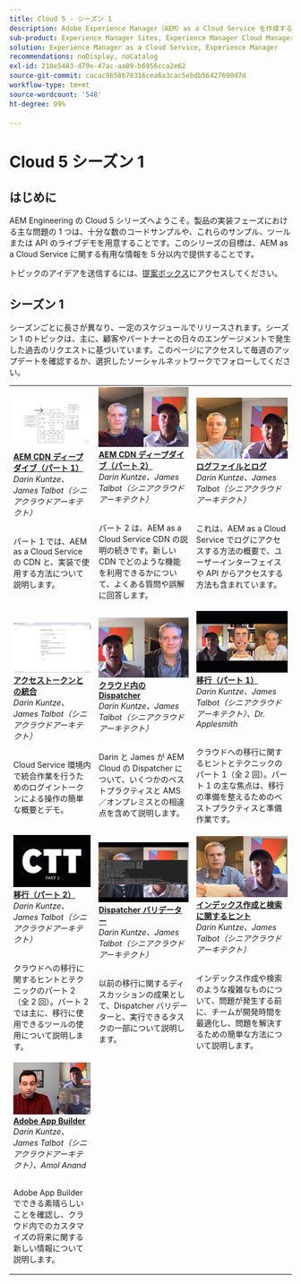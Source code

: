 ```yaml
---
title: Cloud 5 - シーズン 1
description: Adobe Experience Manager（AEM）as a Cloud Service を作成するアドビのエキスパートエンジニアを紹介し、提供するエキスパートサービスについて説明します。
sub-product: Experience Manager Sites, Experience Manager Cloud Manager, Experience Manager Assets
solution: Experience Manager as a Cloud Service, Experience Manager
recommendations: noDisplay, noCatalog
exl-id: 210e5483-d79e-47ac-aa09-b6956cca2e62
source-git-commit: cacac9b58678316cea6a3cac5ebdb56427690d7d
workflow-type: tm+mt
source-wordcount: '548'
ht-degree: 99%

---
```


# Cloud 5 シーズン 1

## はじめに

AEM Engineering の Cloud 5 シリーズへようこそ。製品の実装フェーズにおける主な問題の 1 つは、十分な数のコードサンプルや、これらのサンプル、ツールまたは API のライブデモを用意することです。このシリーズの目標は、AEM as a Cloud Service に関する有用な情報を 5 分以内で提供することです。

トピックのアイデアを送信するには、[提案ボックス](https://forms.office.com/r/74P5Xz4UH0)にアクセスしてください。

## シーズン 1

シーズンごとに長さが異なり、一定のスケジュールでリリースされます。シーズン 1 のトピックは、主に、顧客やパートナーとの日々のエンゲージメントで発生した過去のリクエストに基づいています。このページにアクセスして毎週のアップデートを確認するか、選択したソーシャルネットワークでフォローしてください。

<table>
  <tr>
   <td>
      <a href="./cloud5-aem-cdn-part1.md">
      <img alt="AEM CDN 第 1 部" src="./imgs/001-thumb.png"/>
      </a>
      <div>
         <a href="./cloud5-aem-cdn-part1.md"><strong>AEM CDN ディープダイブ（パート 1）</strong></a>         
 <br/><em>Darin Kuntze、James Talbot（シニアクラウドアーキテクト）</em>
      </div>
      <p>
        <br/>
 パート 1 では、AEM as a Cloud Service の CDN と、実装で使用する方法について説明します。
      </p>
     </td>   
     <td>
      <a href="./cloud5-aem-cdn-part2.md">
         <img alt="AEM CDN 第 2 部" src="./imgs/002-thumb.png"/>
      </a>
      <div>
         <a href="./cloud5-aem-cdn-part2.md"><strong>AEM CDN ディープダイブ（パート 2）</strong></a>
 <br/><em>Darin Kuntze、James Talbot（シニアクラウドアーキテクト）</em>
      </div>
      <p>
        <br/>
 パート 2 は、AEM as a Cloud Service CDN の説明の続きです。新しい CDN でどのような機能を利用できるかについて、よくある質問や誤解に回答します。
      </p>
   </td>
     <td>
        <a href="./cloud5-aem-log-files.md">
            <img alt="ログファイルとログ" src="./imgs/003-thumb.png"/>
        </a>
      <div>
         <a href="./cloud5-aem-log-files.md"><strong>ログファイルとログ</strong></a>
 <br/><em>Darin Kuntze、James Talbot（シニアクラウドアーキテクト）</em>
      </div>
      <p>
        <br/>
 これは、AEM as a Cloud Service でログにアクセスする方法の概要で、ユーザーインターフェイスや API からアクセスする方法も含まれています。
      </p>
   </td> 
  </tr>
  <tr>
   <td>
        <a href="./cloud5-getting-login-token-integrations.md">
            <img alt="アクセストークン" src="./imgs/004-thumb.png"/>
        </a>
      <div>
        <a href="./cloud5-getting-login-token-integrations.md"><strong>アクセストークンとの統合</strong></a>        
 <br/><em>Darin Kuntze、James Talbot（シニアクラウドアーキテクト）</em>
      </div>
      <p>
        <br/>
 Cloud Service 環境内で統合作業を行うためのログイントークンによる操作の簡単な概要とデモ。
      </p>
     </td>   
     <td>
      <a href="./cloud5-aem-dispatcher-cloud.md">
      <img alt="クラウド内の Dispatcher" src="./imgs/005-thumb.png"/>
       </a>  
      <div>
        <a href="./cloud5-aem-dispatcher-cloud.md"><strong>クラウド内の Dispatcher</strong></a>
 <br/><em>Darin Kuntze、James Talbot（シニアクラウドアーキテクト）</em>
      </div>
      <p>
        <br/>
 Darin と James が AEM Cloud の Dispatcher について、いくつかのベストプラクティスと AMS／オンプレミスとの相違点を含めて説明します。 
      </p>
   </td>
     <td>
        <a href="./cloud5-aem-content-migration-part-1.md">
            <img alt="移行（パート 1）" src="./imgs/006-thumb.png"/>
        </a>
      <div>
         <a href="./cloud5-aem-content-migration-part-1.md"><strong>移行（パート 1）</strong></a>
 <br/><em>Darin Kuntze、James Talbot（シニアクラウドアーキテクト）、Dr. Applesmith</em>
      </div>
      <p>
        <br/>
 クラウドへの移行に関するヒントとテクニックのパート 1（全 2 回）。パート 1 の主な焦点は、移行の準備を整えるためのベストプラクティスと準備作業です。
      </p>
   </td> 
  </tr>
<tr>
   <td>
        <a href="./cloud5-aem-content-migration-part-2.md">
            <img alt="移行（パート 2）" src="./imgs/007-thumb.png"/>
        </a>
      <div>
        <a href="./cloud5-aem-content-migration-part-2.md"><strong>移行（パート 2）</strong></a>     
 <br/><em>Darin Kuntze、James Talbot（シニアクラウドアーキテクト）</em>
      </div>
      <p>
        <br/>
 クラウドへの移行に関するヒントとテクニックのパート 2（全 2 回）。パート 2 では主に、移行に使用できるツールの使用について説明します。
      </p>
     </td>   
     <td>
        <a href="./cloud5-aem-dispatcher-validator.md">
            <img alt="Dispatcher バリデーター" src="./imgs/008-thumb.png"/>
        </a>
      <div>
         <a href="./cloud5-aem-dispatcher-validator.md"><strong>Dispatcher バリデーター</strong></a>
 <br/><em>Darin Kuntze、James Talbot（シニアクラウドアーキテクト）</em>
      </div>
      <p>
        <br/>
  以前の移行に関するディスカッションの成果として、Dispatcher バリデーターと、実行できるタスクの一部について説明します。
      </p>
   </td>
     <td>
        <a href="./cloud5-aem-search-and-indexing.md">
            <img alt="インデックス作成と検索に関するヒント" src="./imgs/009-thumb.png"/>
        </a>
      <div>
         <a href="./cloud5-aem-search-and-indexing.md"><strong>インデックス作成と検索に関するヒント</strong></a>
 <br/><em>Darin Kuntze、James Talbot（シニアクラウドアーキテクト）</em>
      </div>
      <p>
        <br/>
 インデックス作成や検索のような複雑なものについて、問題が発生する前に、チームが開発時間を最適化し、問題を解決するための簡単な方法について説明します。
      </p>
   </td> 
  </tr>
    <tr>
        <td>
            <a href="./cloud5-adobe-app-builder.md">
                <img alt="Adobe App Builder" src="./imgs/010-thumb.png"/>
            </a>
            <div>
                <a href="./cloud5-adobe-app-builder.md"><strong>Adobe App Builder</strong></a><br/>        
 <em>Darin Kuntze、James Talbot（シニアクラウドアーキテクト）、Amol Anand</em>
            </div>
            <p><br/>
                Adobe App Builder でできる素晴らしいことを確認し、クラウド内でのカスタマイズの将来に関する新しい情報について説明します。
            </p>
        </td>
        <td></td>
        <td></td>
    </tr>
</table>
